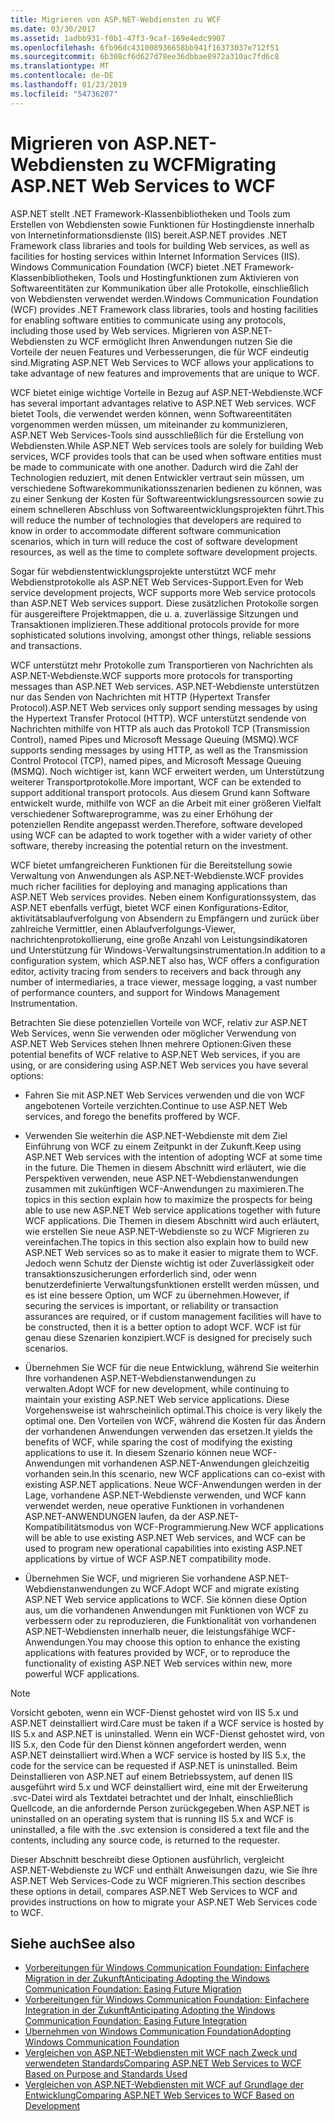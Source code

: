 ```yaml
---
title: Migrieren von ASP.NET-Webdiensten zu WCF
ms.date: 03/30/2017
ms.assetid: 1adbb931-f0b1-47f3-9caf-169e4edc9907
ms.openlocfilehash: 6fb96dc431008936658bb941f16373037e712f51
ms.sourcegitcommit: 6b308cf6d627d78ee36dbbae8972a310ac7fd6c8
ms.translationtype: MT
ms.contentlocale: de-DE
ms.lasthandoff: 01/23/2019
ms.locfileid: "54736207"
---
```

# <a name="migrating-aspnet-web-services-to-wcf"></a><span data-ttu-id="3a325-102">Migrieren von ASP.NET-Webdiensten zu WCF</span><span class="sxs-lookup"><span data-stu-id="3a325-102">Migrating ASP.NET Web Services to WCF</span></span>
<span data-ttu-id="3a325-103">ASP.NET stellt .NET Framework-Klassenbibliotheken und Tools zum Erstellen von Webdiensten sowie Funktionen für Hostingdienste innerhalb von Internetinformationsdienste (IIS) bereit.</span><span class="sxs-lookup"><span data-stu-id="3a325-103">ASP.NET provides .NET Framework class libraries and tools for building Web services, as well as facilities for hosting services within Internet Information Services (IIS).</span></span> <span data-ttu-id="3a325-104">Windows Communication Foundation (WCF) bietet .NET Framework-Klassenbibliotheken, Tools und Hostingfunktionen zum Aktivieren von Softwareentitäten zur Kommunikation über alle Protokolle, einschließlich von Webdiensten verwendet werden.</span><span class="sxs-lookup"><span data-stu-id="3a325-104">Windows Communication Foundation (WCF) provides .NET Framework class libraries, tools and hosting facilities for enabling software entities to communicate using any protocols, including those used by Web services.</span></span>  <span data-ttu-id="3a325-105">Migrieren von ASP.NET-Webdiensten zu WCF ermöglicht Ihren Anwendungen nutzen Sie die Vorteile der neuen Features und Verbesserungen, die für WCF eindeutig sind.</span><span class="sxs-lookup"><span data-stu-id="3a325-105">Migrating ASP.NET Web Services to WCF allows your applications to take advantage of new features and improvements that are unique to WCF.</span></span>  
  
 <span data-ttu-id="3a325-106">WCF bietet einige wichtige Vorteile in Bezug auf ASP.NET-Webdienste.</span><span class="sxs-lookup"><span data-stu-id="3a325-106">WCF has several important advantages relative to ASP.NET Web services.</span></span> <span data-ttu-id="3a325-107">WCF bietet Tools, die verwendet werden können, wenn Softwareentitäten vorgenommen werden müssen, um miteinander zu kommunizieren, ASP.NET Web Services-Tools sind ausschließlich für die Erstellung von Webdiensten.</span><span class="sxs-lookup"><span data-stu-id="3a325-107">While ASP.NET Web services tools are solely for building Web services, WCF provides tools that can be used when software entities must be made to communicate with one another.</span></span> <span data-ttu-id="3a325-108">Dadurch wird die Zahl der Technologien reduziert, mit denen Entwickler vertraut sein müssen, um verschiedene Softwarekommunikationsszenarien bedienen zu können, was zu einer Senkung der Kosten für Softwareentwicklungsressourcen sowie zu einem schnelleren Abschluss von Softwareentwicklungsprojekten führt.</span><span class="sxs-lookup"><span data-stu-id="3a325-108">This will reduce the number of technologies that developers are required to know in order to accommodate different software communication scenarios, which in turn will reduce the cost of software development resources, as well as the time to complete software development projects.</span></span>  
  
 <span data-ttu-id="3a325-109">Sogar für webdienstentwicklungsprojekte unterstützt WCF mehr Webdienstprotokolle als ASP.NET Web Services-Support.</span><span class="sxs-lookup"><span data-stu-id="3a325-109">Even for Web service development projects, WCF supports more Web service protocols than ASP.NET Web services support.</span></span> <span data-ttu-id="3a325-110">Diese zusätzlichen Protokolle sorgen für ausgereiftere Projektmappen, die u. a. zuverlässige Sitzungen und Transaktionen implizieren.</span><span class="sxs-lookup"><span data-stu-id="3a325-110">These additional protocols provide for more sophisticated solutions involving, amongst other things, reliable sessions and transactions.</span></span>  
  
 <span data-ttu-id="3a325-111">WCF unterstützt mehr Protokolle zum Transportieren von Nachrichten als ASP.NET-Webdienste.</span><span class="sxs-lookup"><span data-stu-id="3a325-111">WCF supports more protocols for transporting messages than ASP.NET Web services.</span></span> <span data-ttu-id="3a325-112">ASP.NET-Webdienste unterstützen nur das Senden von Nachrichten mit HTTP (Hypertext Transfer Protocol).</span><span class="sxs-lookup"><span data-stu-id="3a325-112">ASP.NET Web services only support sending messages by using the Hypertext Transfer Protocol (HTTP).</span></span> <span data-ttu-id="3a325-113">WCF unterstützt sendende von Nachrichten mithilfe von HTTP als auch das Protokoll TCP (Transmission Control), named Pipes und Microsoft Message Queuing (MSMQ).</span><span class="sxs-lookup"><span data-stu-id="3a325-113">WCF supports sending messages by using HTTP, as well as the Transmission Control Protocol (TCP), named pipes, and Microsoft Message Queuing (MSMQ).</span></span> <span data-ttu-id="3a325-114">Noch wichtiger ist, kann WCF erweitert werden, um Unterstützung weiterer Transportprotokolle.</span><span class="sxs-lookup"><span data-stu-id="3a325-114">More important, WCF can be extended to support additional transport protocols.</span></span> <span data-ttu-id="3a325-115">Aus diesem Grund kann Software entwickelt wurde, mithilfe von WCF an die Arbeit mit einer größeren Vielfalt verschiedener Softwareprogramme, was zu einer Erhöhung der potenziellen Rendite angepasst werden.</span><span class="sxs-lookup"><span data-stu-id="3a325-115">Therefore, software developed using WCF can be adapted to work together with a wider variety of other software, thereby increasing the potential return on the investment.</span></span>  
  
 <span data-ttu-id="3a325-116">WCF bietet umfangreicheren Funktionen für die Bereitstellung sowie Verwaltung von Anwendungen als ASP.NET-Webdienste.</span><span class="sxs-lookup"><span data-stu-id="3a325-116">WCF provides much richer facilities for deploying and managing applications than ASP.NET Web services provides.</span></span> <span data-ttu-id="3a325-117">Neben einem Konfigurationssystem, das ASP.NET ebenfalls verfügt, bietet WCF einen Konfigurations-Editor, aktivitätsablaufverfolgung von Absendern zu Empfängern und zurück über zahlreiche Vermittler, einen Ablaufverfolgungs-Viewer, nachrichtenprotokollierung, eine große Anzahl von Leistungsindikatoren und Unterstützung für Windows-Verwaltungsinstrumentation.</span><span class="sxs-lookup"><span data-stu-id="3a325-117">In addition to a configuration system, which ASP.NET also has, WCF offers a configuration editor, activity tracing from senders to receivers and back through any number of intermediaries, a trace viewer, message logging, a vast number of performance counters, and support for Windows Management Instrumentation.</span></span>  
  
 <span data-ttu-id="3a325-118">Betrachten Sie diese potenziellen Vorteile von WCF, relativ zur ASP.NET Web Services, wenn Sie verwenden oder möglicher Verwendung von ASP.NET Web Services stehen Ihnen mehrere Optionen:</span><span class="sxs-lookup"><span data-stu-id="3a325-118">Given these potential benefits of WCF relative to ASP.NET Web services, if you are using, or are considering using ASP.NET Web services you have several options:</span></span>  
  
-   <span data-ttu-id="3a325-119">Fahren Sie mit ASP.NET Web Services verwenden und die von WCF angebotenen Vorteile verzichten.</span><span class="sxs-lookup"><span data-stu-id="3a325-119">Continue to use ASP.NET Web services, and forego the benefits proffered by WCF.</span></span>  
  
-   <span data-ttu-id="3a325-120">Verwenden Sie weiterhin die ASP.NET-Webdienste mit dem Ziel Einführung von WCF zu einem Zeitpunkt in der Zukunft.</span><span class="sxs-lookup"><span data-stu-id="3a325-120">Keep using ASP.NET Web services with the intention of adopting WCF at some time in the future.</span></span> <span data-ttu-id="3a325-121">Die Themen in diesem Abschnitt wird erläutert, wie die Perspektiven verwenden, neue ASP.NET-Webdienstanwendungen zusammen mit zukünftigen WCF-Anwendungen zu maximieren.</span><span class="sxs-lookup"><span data-stu-id="3a325-121">The topics in this section explain how to maximize the prospects for being able to use new ASP.NET Web service applications together with future WCF applications.</span></span> <span data-ttu-id="3a325-122">Die Themen in diesem Abschnitt wird auch erläutert, wie erstellen Sie neue ASP.NET-Webdienste so zu WCF Migrieren zu vereinfachen.</span><span class="sxs-lookup"><span data-stu-id="3a325-122">The topics in this section also explain how to build new ASP.NET Web services so as to make it easier to migrate them to WCF.</span></span> <span data-ttu-id="3a325-123">Jedoch wenn Schutz der Dienste wichtig ist oder Zuverlässigkeit oder transaktionszusicherungen erforderlich sind, oder wenn benutzerdefinierte Verwaltungsfunktionen erstellt werden müssen, und es ist eine bessere Option, um WCF zu übernehmen.</span><span class="sxs-lookup"><span data-stu-id="3a325-123">However, if securing the services is important, or reliability or transaction assurances are required, or if custom management facilities will have to be constructed, then it is a better option to adopt WCF.</span></span> <span data-ttu-id="3a325-124">WCF ist für genau diese Szenarien konzipiert.</span><span class="sxs-lookup"><span data-stu-id="3a325-124">WCF is designed for precisely such scenarios.</span></span>  
  
-   <span data-ttu-id="3a325-125">Übernehmen Sie WCF für die neue Entwicklung, während Sie weiterhin Ihre vorhandenen ASP.NET-Webdienstanwendungen zu verwalten.</span><span class="sxs-lookup"><span data-stu-id="3a325-125">Adopt WCF for new development, while continuing to maintain your existing ASP.NET Web service applications.</span></span> <span data-ttu-id="3a325-126">Diese Vorgehensweise ist wahrscheinlich optimal.</span><span class="sxs-lookup"><span data-stu-id="3a325-126">This choice is very likely the optimal one.</span></span> <span data-ttu-id="3a325-127">Den Vorteilen von WCF, während die Kosten für das Ändern der vorhandenen Anwendungen verwenden das ersetzen.</span><span class="sxs-lookup"><span data-stu-id="3a325-127">It yields the benefits of WCF, while sparing the cost of modifying the existing applications to use it.</span></span> <span data-ttu-id="3a325-128">In diesem Szenario können neue WCF-Anwendungen mit vorhandenen ASP.NET-Anwendungen gleichzeitig vorhanden sein.</span><span class="sxs-lookup"><span data-stu-id="3a325-128">In this scenario, new WCF applications can co-exist with existing ASP.NET applications.</span></span> <span data-ttu-id="3a325-129">Neue WCF-Anwendungen werden in der Lage, vorhandene ASP.NET-Webdienste verwenden, und WCF kann verwendet werden, neue operative Funktionen in vorhandenen ASP.NET-ANWENDUNGEN laufen, da der ASP.NET-Kompatibilitätsmodus von WCF-Programmierung.</span><span class="sxs-lookup"><span data-stu-id="3a325-129">New WCF applications will be able to use existing ASP.NET Web services, and WCF can be used to program new operational capabilities into existing ASP.NET applications by virtue of WCF ASP.NET compatibility mode.</span></span>  
  
-   <span data-ttu-id="3a325-130">Übernehmen Sie WCF, und migrieren Sie vorhandene ASP.NET-Webdienstanwendungen zu WCF.</span><span class="sxs-lookup"><span data-stu-id="3a325-130">Adopt WCF and migrate existing ASP.NET Web service applications to WCF.</span></span> <span data-ttu-id="3a325-131">Sie können diese Option aus, um die vorhandenen Anwendungen mit Funktionen von WCF zu verbessern oder zu reproduzieren, die Funktionalität von vorhandenen ASP.NET-Webdiensten innerhalb neuer, die leistungsfähige WCF-Anwendungen.</span><span class="sxs-lookup"><span data-stu-id="3a325-131">You may choose this option to enhance the existing applications with features provided by WCF, or to reproduce the functionality of existing ASP.NET Web services within new, more powerful WCF applications.</span></span>  
  
> [!NOTE]
>  <span data-ttu-id="3a325-132">Vorsicht geboten, wenn ein WCF-Dienst gehostet wird von IIS 5.x und ASP.NET deinstalliert wird.</span><span class="sxs-lookup"><span data-stu-id="3a325-132">Care must be taken if a WCF service is hosted by IIS 5.x and ASP.NET is uninstalled.</span></span> <span data-ttu-id="3a325-133">Wenn ein WCF-Dienst gehostet wird, von IIS 5.x, den Code für den Dienst können angefordert werden, wenn ASP.NET deinstalliert wird.</span><span class="sxs-lookup"><span data-stu-id="3a325-133">When a WCF service is hosted by IIS 5.x, the code for the service can be requested if ASP.NET is uninstalled.</span></span> <span data-ttu-id="3a325-134">Beim Deinstallieren von ASP.NET auf einem Betriebssystem, auf denen IIS ausgeführt wird 5.x und WCF deinstalliert wird, eine mit der Erweiterung .svc-Datei wird als Textdatei betrachtet und der Inhalt, einschließlich Quellcode, an die anfordernde Person zurückgegeben.</span><span class="sxs-lookup"><span data-stu-id="3a325-134">When ASP.NET is uninstalled on an operating system that is running IIS 5.x and WCF is uninstalled, a file with the .svc extension is considered a text file and the contents, including any source code, is returned to the requester.</span></span>  
  
 <span data-ttu-id="3a325-135">Dieser Abschnitt beschreibt diese Optionen ausführlich, vergleicht ASP.NET-Webdienste zu WCF und enthält Anweisungen dazu, wie Sie Ihre ASP.NET Web Services-Code zu WCF migrieren.</span><span class="sxs-lookup"><span data-stu-id="3a325-135">This section describes these options in detail, compares ASP.NET Web Services to WCF and provides instructions on how to migrate your ASP.NET Web Services code to WCF.</span></span>  
  
## <a name="see-also"></a><span data-ttu-id="3a325-136">Siehe auch</span><span class="sxs-lookup"><span data-stu-id="3a325-136">See also</span></span>
- [<span data-ttu-id="3a325-137">Vorbereitungen für Windows Communication Foundation: Einfachere Migration in der Zukunft</span><span class="sxs-lookup"><span data-stu-id="3a325-137">Anticipating Adopting the Windows Communication Foundation: Easing Future Migration</span></span>](../../../../docs/framework/wcf/feature-details/anticipating-adopting-wcf-migration.md)
- [<span data-ttu-id="3a325-138">Vorbereitungen für Windows Communication Foundation: Einfachere Integration in der Zukunft</span><span class="sxs-lookup"><span data-stu-id="3a325-138">Anticipating Adopting the Windows Communication Foundation: Easing Future Integration</span></span>](../../../../docs/framework/wcf/feature-details/anticipating-adopting-the-wcf-easing-future-integration.md)
- [<span data-ttu-id="3a325-139">Übernehmen von Windows Communication Foundation</span><span class="sxs-lookup"><span data-stu-id="3a325-139">Adopting Windows Communication Foundation</span></span>](../../../../docs/framework/wcf/feature-details/adopting-wcf.md)
- [<span data-ttu-id="3a325-140">Vergleichen von ASP.NET-Webdiensten mit WCF nach Zweck und verwendeten Standards</span><span class="sxs-lookup"><span data-stu-id="3a325-140">Comparing ASP.NET Web Services to WCF Based on Purpose and Standards Used</span></span>](../../../../docs/framework/wcf/feature-details/comparing-aspnet-web-services-to-wcf-based-on-purpose-and-standards-used.md)
- [<span data-ttu-id="3a325-141">Vergleichen von ASP.NET-Webdiensten mit WCF auf Grundlage der Entwicklung</span><span class="sxs-lookup"><span data-stu-id="3a325-141">Comparing ASP.NET Web Services to WCF Based on Development</span></span>](../../../../docs/framework/wcf/feature-details/comparing-aspnet-web-services-to-wcf-based-on-development.md)
